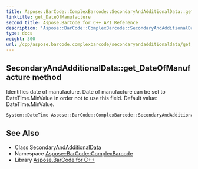 ```yaml
---
title: Aspose::BarCode::ComplexBarcode::SecondaryAndAdditionalData::get_DateOfManufacture method
linktitle: get_DateOfManufacture
second_title: Aspose.BarCode for C++ API Reference
description: 'Aspose::BarCode::ComplexBarcode::SecondaryAndAdditionalData::get_DateOfManufacture method. Identifies date of manufacture. Date of manufacture can be set to DateTime.MinValue in order not to use this field. Default value: DateTime.MinValue in C++.'
type: docs
weight: 300
url: /cpp/aspose.barcode.complexbarcode/secondaryandadditionaldata/get_dateofmanufacture/
---
```

## SecondaryAndAdditionalData::get_DateOfManufacture method


Identifies date of manufacture. Date of manufacture can be set to DateTime.MinValue in order not to use this field. Default value: DateTime.MinValue.

```cpp
System::DateTime Aspose::BarCode::ComplexBarcode::SecondaryAndAdditionalData::get_DateOfManufacture() const
```

## See Also

* Class [SecondaryAndAdditionalData](../)
* Namespace [Aspose::BarCode::ComplexBarcode](../../)
* Library [Aspose.BarCode for C++](../../../)
